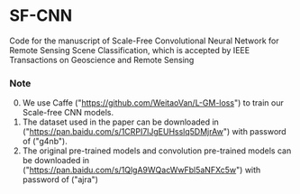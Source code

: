 # SF-CNN
Code for the manuscript of Scale-Free Convolutional Neural Network for Remote Sensing Scene Classification, which is accepted by IEEE Transactions on Geoscience and Remote Sensing 

### Note
0. We use Caffe ("https://github.com/WeitaoVan/L-GM-loss") to train our Scale-free CNN models.
1. The dataset used in the paper can be downloaded in ("https://pan.baidu.com/s/1CRPI7lJgEUHsslq5DMjrAw") with password of ("g4nb").
2. The original pre-trained models and convolution pre-trained models can be downloaded in ("https://pan.baidu.com/s/1QlgA9WQacWwFbl5aNFXc5w") with password of ("ajra")
